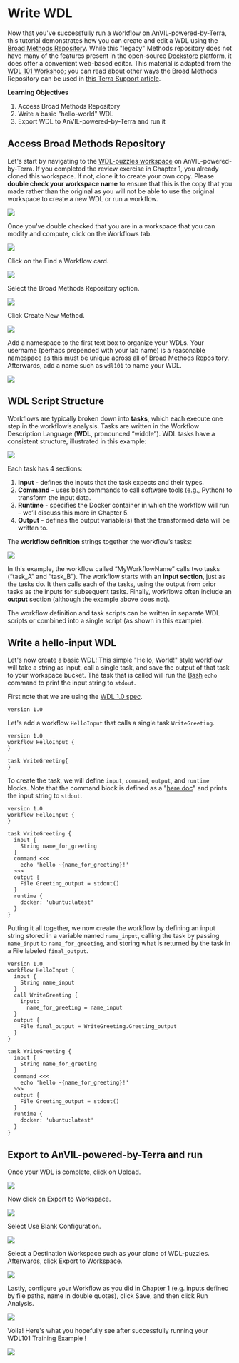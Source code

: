 # Write WDL

Now that you've successfully run a Workflow on AnVIL-powered-by-Terra, this tutorial demonstrates how you can create and edit a WDL using the [Broad Methods Repository](https://portal.firecloud.org/?return=anvil#methods).
While this "legacy" Methods repository does not have many of the features present in the open-source [Dockstore](https://dockstore.org/) platform, it does offer a convenient web-based editor.
This material is adapted from the [WDL 101 Workshop](https://support.terra.bio/hc/en-us/articles/8693717360411); 
you can read about other ways the Broad Methods Repository can be used in [this Terra Support article](https://support.terra.bio/hc/en-us/articles/360031366091).

**Learning Objectives**

1. Access Broad Methods Repository
1. Write a basic "hello-world" WDL
1. Export WDL to AnVIL-powered-by-Terra and run it

## Access Broad Methods Repository

Let's start by navigating to the [WDL-puzzles workspace](https://app.terra.bio/#workspaces/help-gatk/WDL-puzzles) on AnVIL-powered-by-Terra.
If you completed the review exercise in Chapter 1, you already cloned this workspace. If not, clone it to create your own copy.
Please **double check your workspace name** to ensure that this is the copy that you made rather than the original as you will not be able to use the original workspace to create a new WDL or run a workflow.

![](03-write-wdl_files/figure-docx//1o2XnuMbqWVLf4XrsXolIQ7ulfnMlpJlrUxN0Y8aLIVQ_g1397c25e58c_0_185.png)<!-- -->

Once you've double checked that you are in a workspace that you can modify and compute, click on the Workflows tab.

![](03-write-wdl_files/figure-docx//1o2XnuMbqWVLf4XrsXolIQ7ulfnMlpJlrUxN0Y8aLIVQ_g139bf26eaed_0_27.png)<!-- -->

Click on the Find a Workflow card.

![](03-write-wdl_files/figure-docx//1o2XnuMbqWVLf4XrsXolIQ7ulfnMlpJlrUxN0Y8aLIVQ_g139bf26eaed_0_1.png)<!-- -->

Select the Broad Methods Repository option.

![](03-write-wdl_files/figure-docx//1o2XnuMbqWVLf4XrsXolIQ7ulfnMlpJlrUxN0Y8aLIVQ_g139bf26eaed_0_6.png)<!-- -->

Click Create New Method.

![](03-write-wdl_files/figure-docx//1o2XnuMbqWVLf4XrsXolIQ7ulfnMlpJlrUxN0Y8aLIVQ_g139bf26eaed_0_11.png)<!-- -->

Add a namespace to the first text box to organize your WDLs.
Your username (perhaps prepended with your lab name) is a reasonable namespace as this must be unique across all of Broad Methods Repository.
Afterwards, add a name such as `wdl101` to name your WDL.

![](03-write-wdl_files/figure-docx//1o2XnuMbqWVLf4XrsXolIQ7ulfnMlpJlrUxN0Y8aLIVQ_g139bf26eaed_0_16.png)<!-- -->

## WDL Script Structure

Workflows are typically broken down into **tasks**, which each execute one step in the workflow’s analysis.
Tasks are written in the Workflow Description Language (**WDL**, pronounced “widdle”). WDL tasks have a consistent structure, illustrated in this example:

![](03-write-wdl_files/figure-docx//1o2XnuMbqWVLf4XrsXolIQ7ulfnMlpJlrUxN0Y8aLIVQ_g28b2946aa7c_7_6.png)<!-- -->

Each task has 4 sections:

1. **Input** - defines the inputs that the task expects and their types.
1. **Command** - uses bash commands to call software tools (e.g., Python) to transform the input data.
1. **Runtime** - specifies the Docker container in which the workflow will run – we’ll discuss this more in Chapter 5.
1. **Output** - defines the output variable(s) that the transformed data will be written to.

The **workflow definition** strings together the workflow’s tasks:

![](03-write-wdl_files/figure-docx//1o2XnuMbqWVLf4XrsXolIQ7ulfnMlpJlrUxN0Y8aLIVQ_g28b2946aa7c_7_13.png)<!-- -->

In this example, the workflow called “MyWorkflowName” calls two tasks (“task_A” and “task_B”). The workflow starts with an **input section**, just as the tasks do. It then calls each of the tasks, using the output from prior tasks as the inputs for subsequent tasks. Finally, workflows often include an **output** section (although the example above does not).

The workflow definition and task scripts can be written in separate WDL scripts or combined into a single script (as shown in this example).

## Write a hello-input WDL

Let's now create a basic WDL!
This simple "Hello, World!" style workflow will take a string as input, call a single task, and save the output of that task to your workspace bucket.
The task that is called will run the [Bash](https://swcarpentry.github.io/shell-novice/01-intro.html) `echo` command to print the input string to `stdout`.

First note that we are using the [WDL 1.0 spec](https://github.com/openwdl/wdl/tree/main/versions).

```
version 1.0
```

Let's add a workflow `HelloInput` that calls a single task `WriteGreeting`.

```
version 1.0
workflow HelloInput {
}

task WriteGreeting{
}
```

To create the task, we will define  `input`, `command`, `output`, and `runtime` blocks.
Note that the command block is defined as a "[here doc](https://en.wikipedia.org/wiki/Here_document)" and prints the input string to `stdout`.  

```
version 1.0
workflow HelloInput {
}

task WriteGreeting {
  input {
    String name_for_greeting
  }
  command <<<
    echo 'hello ~{name_for_greeting}!'
  >>>
  output {
    File Greeting_output = stdout()
  }
  runtime {
    docker: 'ubuntu:latest'
  }
}
```

Putting it all together, we now create the workflow by defining an input string stored in a variable named `name_input`, calling the task by passing `name_input` to `name_for_greeting`, and storing what is returned by the task in a File labeled `final_output`. 

```
version 1.0
workflow HelloInput {
  input {
    String name_input
  }
  call WriteGreeting {
    input: 
      name_for_greeting = name_input
  }
  output {
    File final_output = WriteGreeting.Greeting_output
  }
}

task WriteGreeting {
  input {
    String name_for_greeting
  }
  command <<<
    echo 'hello ~{name_for_greeting}!'
  >>>
  output {
    File Greeting_output = stdout()
  }
  runtime {
    docker: 'ubuntu:latest'
  }
}
```

## Export to AnVIL-powered-by-Terra and run

Once your WDL is complete, click on Upload.

![](03-write-wdl_files/figure-docx//1o2XnuMbqWVLf4XrsXolIQ7ulfnMlpJlrUxN0Y8aLIVQ_g139bf26eaed_0_40.png)<!-- -->

Now click on Export to Workspace.

![](03-write-wdl_files/figure-docx//1o2XnuMbqWVLf4XrsXolIQ7ulfnMlpJlrUxN0Y8aLIVQ_g139bf26eaed_0_45.png)<!-- -->

Select Use Blank Configuration.

![](03-write-wdl_files/figure-docx//1o2XnuMbqWVLf4XrsXolIQ7ulfnMlpJlrUxN0Y8aLIVQ_g139bf26eaed_0_50.png)<!-- -->

Select a Destination Workspace such as your clone of WDL-puzzles.  Afterwards, click Export to Workspace.

![](03-write-wdl_files/figure-docx//1o2XnuMbqWVLf4XrsXolIQ7ulfnMlpJlrUxN0Y8aLIVQ_g139bf26eaed_0_55.png)<!-- -->

Lastly, configure your Workflow as you did in Chapter 1 (e.g. inputs defined by file paths, name in double quotes), click Save, and then click Run Analysis.

![](03-write-wdl_files/figure-docx//1o2XnuMbqWVLf4XrsXolIQ7ulfnMlpJlrUxN0Y8aLIVQ_g139bf26eaed_0_60.png)<!-- -->

Voila!  Here's what you hopefully see after successfully running your WDL101 Training Example !

![](03-write-wdl_files/figure-docx//1o2XnuMbqWVLf4XrsXolIQ7ulfnMlpJlrUxN0Y8aLIVQ_g139bf26eaed_0_65.png)<!-- -->
